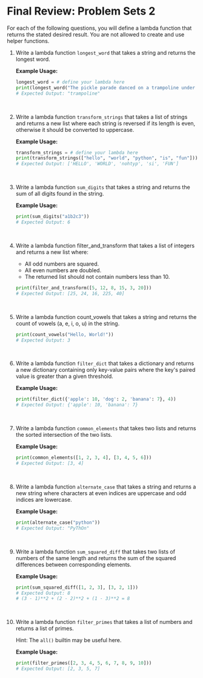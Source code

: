 # Final Review: Problem Sets 2

For each of the following questions, you will define a lambda function that returns the stated desired result. You are not allowed to create and use helper functions.

1. Write a lambda function `longest_word` that takes a string and returns the longest word.

   **Example Usage:**

   ```python
   longest_word = # define your lambda here
   print(longest_word("The pickle parade danced on a trampoline under a disco ball"))
   # Expected Output: "trampoline"
   ```

   &nbsp;

2. Write a lambda function `transform_strings` that takes a list of strings and returns a new list where each string is reversed if its length is even, otherwise it should be converted to uppercase.

   **Example Usage:**

   ```python
   transform_strings = # define your lambda here
   print(transform_strings(["hello", "world", "python", "is", "fun"]))
   # Expected Output: ['HELLO', 'WORLD', 'nohtyp', 'si', 'FUN']
   ```

   &nbsp;

3. Write a lambda function `sum_digits` that takes a string and returns the sum of all digits found in the string.

   **Example Usage:**

   ```python
   print(sum_digits("a1b2c3"))
   # Expected Output: 6
   ```

   &nbsp;

4. Write a lambda function filter_and_transform that takes a list of integers and returns a new list where:

   - All odd numbers are squared.
   - All even numbers are doubled.
   - The returned list should not contain numbers less than 10.

   ```python
   print(filter_and_transform([5, 12, 8, 15, 3, 20]))
   # Expected Output: [25, 24, 16, 225, 40]
   ```

   &nbsp;

5. Write a lambda function count_vowels that takes a string and returns the count of vowels (a, e, i, o, u) in the string.

   ```python
   print(count_vowels("Hello, World!"))
   # Expected Output: 3
   ```

   &nbsp;

6. Write a lambda function `filter_dict` that takes a dictionary and returns a new dictionary containing only key-value pairs where the key's paired value is greater than a given threshold.

   **Example Usage:**

   ```python
   print(filter_dict({'apple': 10, 'dog': 2, 'banana': 7}, 4))
   # Expected Output: {'apple': 10, 'banana': 7}
   ```

   &nbsp;

7. Write a lambda function `common_elements` that takes two lists and returns the sorted intersection of the two lists.

   **Example Usage:**

   ```python
   print(common_elements([1, 2, 3, 4], [3, 4, 5, 6]))
   # Expected Output: [3, 4]
   ```

   &nbsp;

8. Write a lambda function `alternate_case` that takes a string and returns a new string where characters at even indices are uppercase and odd indices are lowercase.

   **Example Usage:**

   ```python
   print(alternate_case("python"))
   # Expected Output: "PyThOn"
   ```

   &nbsp;

9. Write a lambda function `sum_squared_diff` that takes two lists of numbers of the same length and returns the sum of the squared differences between corresponding elements.

   **Example Usage:**

   ```python
   print(sum_squared_diff([1, 2, 3], [3, 2, 1]))
   # Expected Output: 8
   # (3 - 1)**2 + (2 - 2)**2 + (1 - 3)**2 = 8
   ```

   &nbsp;

10. Write a lambda function `filter_primes` that takes a list of numbers and returns a list of primes.

    Hint: The `all()` builtin may be useful here.

    **Example Usage:**

    ```python
    print(filter_primes([2, 3, 4, 5, 6, 7, 8, 9, 10]))
    # Expected Output: [2, 3, 5, 7]
    ```

    &nbsp;
